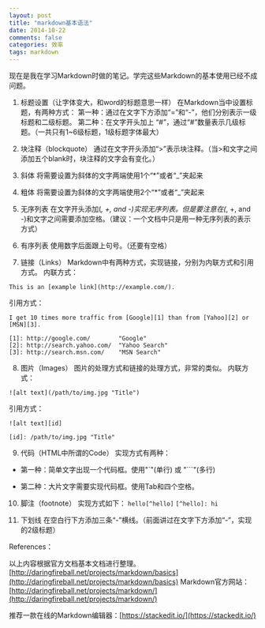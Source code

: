 ```yaml
--- 
layout: post 
title: "markdown基本语法" 
date: 2014-10-22 
comments: false 
categories: 效率 
tags: markdown
---
```


现在是我在学习Markdown时做的笔记。学完这些Markdown的基本使用已经不成问题。 

1. 标题设置（让字体变大，和word的标题意思一样）
在Markdown当中设置标题，有两种方式：
第一种：通过在文字下方添加“=”和“-”，他们分别表示一级标题和二级标题。
第二种：在文字开头加上 “#”，通过“#”数量表示几级标题。（一共只有1~6级标题，1级标题字体最大）

2. 块注释（blockquote）
通过在文字开头添加“>”表示块注释。（当>和文字之间添加五个blank时，块注释的文字会有变化。）

3. 斜体
将需要设置为斜体的文字两端使用1个“*”或者“_”夹起来

4. 粗体
将需要设置为斜体的文字两端使用2个“*”或者“_”夹起来

5. 无序列表
在文字开头添加(*, +, and -)实现无序列表。但是要注意在(*, +, and -)和文字之间需要添加空格。（建议：一个文档中只是用一种无序列表的表示方式）

6. 有序列表
使用数字后面跟上句号。（还要有空格）

7. 链接（Links）
Markdown中有两种方式，实现链接，分别为内联方式和引用方式。
内联方式：

`This is an [example link](http://example.com/).`

引用方式：

`I get 10 times more traffic from [Google][1] than from [Yahoo][2] or [MSN][3].  `


```
[1]: http://google.com/        "Google" 
[2]: http://search.yahoo.com/  "Yahoo Search" 
[3]: http://search.msn.com/    "MSN Search"
``` 

8. 图片（Images）
图片的处理方式和链接的处理方式，非常的类似。
内联方式：

`![alt text](/path/to/img.jpg "Title")`

引用方式：

`![alt text][id] `

`[id]: /path/to/img.jpg "Title"`

9. 代码（HTML中所谓的Code）
实现方式有两种：

 * 第一种：简单文字出现一个代码框。使用"`"(单行) 或 "```"(多行)

 * 第二种：大片文字需要实现代码框。使用Tab和四个空格。

10. 脚注（footnote）
实现方式如下： 
`hello[^hello]`
`[^hello]: hi`

11. 下划线
在空白行下方添加三条“-”横线。（前面讲过在文字下方添加“-”，实现的2级标题）

References： 

以上内容根据官方文档基本文档进行整理。[http://daringfireball.net/projects/markdown/basics](http://daringfireball.net/projects/markdown/basics)
Markdown官方网站：[http://daringfireball.net/projects/markdown/](http://daringfireball.net/projects/markdown/) 

推荐一款在线的Markdown编辑器：[https://stackedit.io/](https://stackedit.io/) 